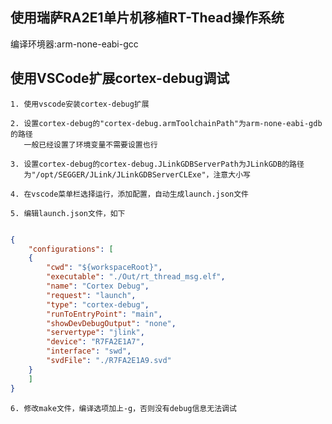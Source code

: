 ## 使用瑞萨RA2E1单片机移植RT-Thead操作系统
编译环境器:arm-none-eabi-gcc

## 使用VSCode扩展cortex-debug调试
    
    1. 使用vscode安装cortex-debug扩展

    2. 设置cortex-debug的"cortex-debug.armToolchainPath"为arm-none-eabi-gdb的路径
       一般已经设置了环境变量不需要设置也行

    3. 设置cortex-debug的cortex-debug.JLinkGDBServerPath为JLinkGDB的路径
       为"/opt/SEGGER/JLink/JLinkGDBServerCLExe"，注意大小写

    4. 在vscode菜单栏选择运行，添加配置，自动生成launch.json文件

    5. 编辑launch.json文件，如下
```json

{
    "configurations": [
    {
        "cwd": "${workspaceRoot}",
        "executable": "./Out/rt_thread_msg.elf",
        "name": "Cortex Debug",
        "request": "launch",
        "type": "cortex-debug",
        "runToEntryPoint": "main",
        "showDevDebugOutput": "none",
        "servertype": "jlink",
        "device": "R7FA2E1A7",
        "interface": "swd",
        "svdFile": "./R7FA2E1A9.svd"
    }
    ]
}

```

    6. 修改make文件，编译选项加上-g，否则没有debug信息无法调试
